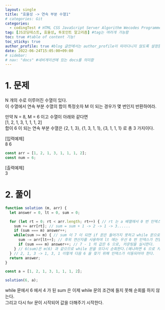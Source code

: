 ```yaml
---
layout: single
title: "효율성 -> 연속 부분 수열1"
# categories: Git
categories:
  - codingTest # HTML CSS JavaScript Server Algorithm Wecodes Programmers CS Github Blog
tag: [JS코딩테스트, 효율성, 투포인트 알고리즘] #tag는 여러개 가능함
toc: true #table of content 기능!
toc_sticky: true
author_profile: true #blog 글안에서는 author_profile이 따라다니지 않도록 설정함
date: 2022-06-24T15:05:00+09:00
# sidebar:
# nav: "docs" #네비게이션에 있는 docs를 의미함
---
```

# 1. 문제
N 개의 수로 이루어진 수열이 있다.  
이 수열에서 연속 부분 수열의 합이 특정숫자 M 이 되는 경우가 몇 번인지 반환하여라.  

만약 N = 8, M = 6 이고 수열이 아래와 같다면  
[1, 2, 1, 3, 1, 1, 1, 2]  
합이 6 이 되는 연속 부분 수열은 {2, 1, 3}, {1, 3, 1, 1}, {3, 1, 1, 1} 로 총 3 가지이다.  

[입력예제]  
8 6  

```js
const arr = [1, 2, 1, 3, 1, 1, 1, 2];
const num = 6;
```  

[출력예제]  
3  

# 2. 풀이
```js
function solution (m, arr) {
  let answer = 0, lt = 0, sum = 0;

  for (let rt = 0; rt < arr.length; rt++) { // rt 는 a 배열에서 0 번 인덱스부터 차례로 이동한다. 1 -> 2 -> 1......
    sum += arr[rt]; // sum = sum + 1 -> 2 -> 1 -> 3......
    if (sum === m) answer++;
    while(sum >= m) { // sum 이 7 이 되면 if 문은 들어가지 못하고 while 문으로 들어간다.
      sum -= arr[lt++]; // 후위 연산자를 사용하여 lt 에는 우선 0 번 인덱스가 전달된다. 그리고 7 에 0 번 인덱스 값인 1을 뺀다.
      if (sum === m) answer++; // 7 - 1 의 값은 6 으로, 카운팅을 실시한다.
    } // 6(sum)은 m(6) 과 같으므로 while 문을 또다시 순회한다.(왜냐하면 6 으로 카운팅된 후 다음 인덱스로 넘어가야하기 때문이다.)
  } // 2, 1, 3 -> 1, 3, 1 이렇게 다음 6 을 찾기 위해 인덱스가 이동되어야 한다.
  return answer;
}

const a = [1, 2, 1, 3, 1, 1, 1, 2];

solution(6, a);
```

while 문에서 6 에서 4 가 된 sum 은 이제 while 문의 조건에 들지 못해 순회를 하지 않는다.  
그리고 다시 for 문이 시작되어 값을 더해주기 시작한다.  

<!-- <span style="color:royalblue"> -->

<!-- 메소드 위에 변수 선언, 메소드 안에 메소드, 메소드 끝나고 리턴 -->

<!-- ### 2. Link 넣기

```

유형 1: (설명어를 입력) : [gunhee's coding blog](https://gunhee-jeong.github.io/)
유형 2: (URL 자동연결) : <https://gunhee-jeong.github.io/>
유형 3: (동일 파일 내 '문단으로 이동') : [1. Header로 이동](###-1-header)

```

유형 1: (설명어를 입력) : [gunhee's coding blog](https://gunhee-jeong.github.io/)
유형 2: (URL 자동연결) : <https://gunhee-jeong.github.io/>
유형 3: (동일 파일 내 '문단으로 이동') : [1. Header로 이동](#1-header)
유형 3의 방법

1. 특수문자를 제거
2. 스페이스는 -로 바꾸고
3. 대문자는 소문자로!
   그래서 ### 1. Header -> #1-header

## Link: [google][https://www.google.com/]

### 3. 수평선

```

---

```

---

### 4. 라인 바꾸기

```

스페이스바를 2번 눌러주면 다음칸으로
이동할 수 있어요!

```

---

스페이스바를 2번 눌러주면
다음칸으로 이동할 수 있어요!

### 5. list 만들기

```

1. 1번
2. 2번
3. 3번

- 순서없는 list
  - 순서없는 list
    - 순서없는 list

```

1. 1번
2. 2번
3. 3번

- 순서없는 list
  - 순서없는 list
    - 순서없는 list

---

### 6. font 관련

```

**진하게** -> 볼드
_기울여서_ -> 이탤릭체
~~취소선~~ -> 취소선

<ul>밑줄넣기</ul> -> 밑줄
<span style="color:red">빨간 글씨</span> -> 글자색
이것이 `인라인` 입니다 -> 인라인 코드
```

**진하게** -> 볼드
_기울여서_ -> 이탤릭체
~~취소선~~ -> 취소선
<u>밑줄넣기</u> -> 밑줄
<span style="color:red">빨간 글씨</span>
이것이 `인라인` 입니다 -> 인라인 코드

---

### 7. 인용구문

```
> coding
>
> > JavaScript
> >
> > > 내가 프짱!
```

> coding
>
> > JavaScript
> >
> > > 내가 프짱!

---

### 8. 이미지 삽입

```
유형1: ('사이즈를 조절' -> HTML 태그 사용) : <img src="https://gunhee-jeong.github.io/assets/images/blogLogo.png" width="300" height="200">
유형2: (이미지 삽입 후 -> 링크 걸기)
[![이미지](https://gunhee-jeong.github.io/assets/images/blogLogo/blogLogo.png)](https://gunhee-jeong.github.io/)
```

유형1: ('사이즈를 조절' -> HTML 태그 사용) : <img src="https://gunhee-jeong.github.io/assets/images/blogLogo.png" width="300" height="200">
유형2: (이미지 삽입 후 -> 링크 걸기)
[![이미지](https://gunhee-jeong.github.io/assets/images/blogLogo.png)](https://gunhee-jeong.github.io/)

### 9. 표 만들기

```
||국어|영어|
| :--- | ---: | :--: |
|건희 | 100점 | 100점
|철수 | 100점 | 100점
```

|      |  국어 | 영어  |
| :--- | ----: | :---: |
| 건희 | 100점 | 100점 |
| 철수 | 100점 | 100점 |

> - header를 넣고 싶은 경우 ---을 사용하고 :을 이용하여 정렬에 사용함!

### 10. 토글 만들기

```
<details>
<summary>여기를 누르세요</summary>
<div markdown="1">
숨겨진 내용
</div>
</details>
```

<details>
<summary>여기를 누르세요</summary>
<div markdown="1">
숨겨진 내용
</div>
</details> -->
